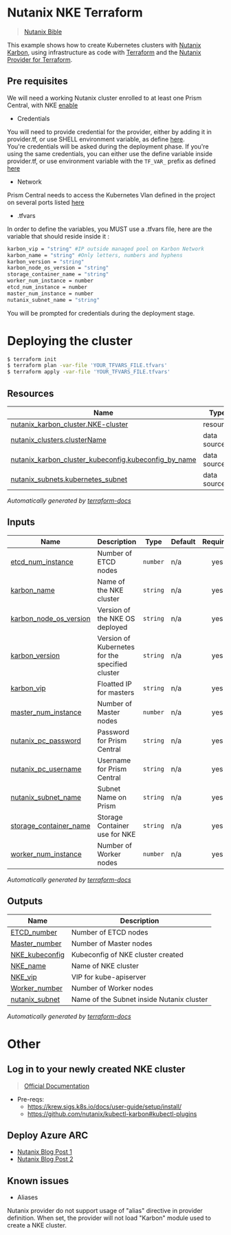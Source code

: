Nutanix NKE Terraform
============

> [Nutanix Bible](https://www.nutanixbible.com/18a-book-of-cloud-native-services-nutanix-kubernetes-engine.html)

This example shows how to create Kubernetes clusters with [Nutanix Karbon](https://www.nutanix.com/products/karbon), using infrastructure as code with [Terraform](https://www.terraform.io/)  and the [Nutanix Provider for Terraform](https://registry.terraform.io/providers/nutanix/nutanix/latest). 

## Pre requisites

We will need a working Nutanix cluster enrolled to at least one Prism Central, with NKE [enable](https://portal.nutanix.com/page/documents/details?targetId=Nutanix-Kubernetes-Engine-v2_9:Nutanix-Kubernetes-Engine-v2_9)

- Credentials

You will need to provide credential for the provider, either by adding it in provider.tf, or use SHELL environment variable, as define [here](https://registry.terraform.io/providers/nutanix/nutanix/latest/docs#username).\
You're credentials will be asked during the deployment phase. If you're using the same credentials, you can either use the define variable inside provider.tf, or use environment variable with the `TF_VAR_` prefix as defined [here](https://developer.hashicorp.com/terraform/language/values/variables#environment-variables)

- Network

Prism Central needs to access the Kubernetes Vlan defined in the project on several ports listed [here](https://portal.nutanix.com/page/documents/list?type=software&filterKey=software&filterVal=Ports%20and%20Protocols&productType=Nutanix%20Kubernetes%20Engine)

- .tfvars

In order to define the variables, you MUST use a .tfvars file, here are the variable that should reside inside it :

```bash
karbon_vip = "string" #IP outside managed pool on Karbon Network
karbon_name = "string" #Only letters, numbers and hyphens
karbon_version = "string"
karbon_node_os_version = "string"
storage_container_name = "string"
worker_num_instance = number
etcd_num_instance = number
master_num_instance = number
nutanix_subnet_name = "string"
```

You will be prompted for credentials during the deployment stage.

# Deploying the cluster

```bash
$ terraform init
$ terraform plan -var-file 'YOUR_TFVARS_FILE.tfvars'
$ terraform apply -var-file 'YOUR_TFVARS_FILE.tfvars'
```

## Resources

| Name | Type |
|------|------|
| [nutanix_karbon_cluster.NKE-cluster](https://registry.terraform.io/providers/nutanix/nutanix/latest/docs/resources/karbon_cluster) | resource |
| [nutanix_clusters.clusterName](https://registry.terraform.io/providers/nutanix/nutanix/latest/docs/data-sources/clusters) | data source |
| [nutanix_karbon_cluster_kubeconfig.kubeconfig_by_name](https://registry.terraform.io/providers/nutanix/nutanix/latest/docs/data-sources/karbon_cluster_kubeconfig) | data source |
| [nutanix_subnets.kubernetes_subnet](https://registry.terraform.io/providers/nutanix/nutanix/latest/docs/data-sources/subnets) | data source |

_Automatically generated by [terraform-docs](https://github.com/terraform-docs/terraform-docs/)_
## Inputs

| Name | Description | Type | Default | Required |
|------|-------------|------|---------|:--------:|
| <a name="input_etcd_num_instance"></a> [etcd\_num\_instance](#input\_etcd\_num\_instance) | Number of ETCD nodes | `number` | n/a | yes |
| <a name="input_karbon_name"></a> [karbon\_name](#input\_karbon\_name) | Name of the NKE cluster | `string` | n/a | yes |
| <a name="input_karbon_node_os_version"></a> [karbon\_node\_os\_version](#input\_karbon\_node\_os\_version) | Version of the NKE OS deployed | `string` | n/a | yes |
| <a name="input_karbon_version"></a> [karbon\_version](#input\_karbon\_version) | Version of Kubernetes for the specified cluster | `string` | n/a | yes |
| <a name="input_karbon_vip"></a> [karbon\_vip](#input\_karbon\_vip) | Floatted IP for masters | `string` | n/a | yes |
| <a name="input_master_num_instance"></a> [master\_num\_instance](#input\_master\_num\_instance) | Number of Master nodes | `number` | n/a | yes |
| <a name="input_nutanix_pc_password"></a> [nutanix\_pc\_password](#input\_nutanix\_pc\_password) | Password for Prism Central | `string` | n/a | yes |
| <a name="input_nutanix_pc_username"></a> [nutanix\_pc\_username](#input\_nutanix\_pc\_username) | Username for Prism Central | `string` | n/a | yes |
| <a name="input_nutanix_subnet_name"></a> [nutanix\_subnet\_name](#input\_nutanix\_subnet\_name) | Subnet Name on Prism | `string` | n/a | yes |
| <a name="input_storage_container_name"></a> [storage\_container\_name](#input\_storage\_container\_name) | Storage Container use for NKE | `string` | n/a | yes |
| <a name="input_worker_num_instance"></a> [worker\_num\_instance](#input\_worker\_num\_instance) | Number of Worker nodes | `number` | n/a | yes |

_Automatically generated by [terraform-docs](https://github.com/terraform-docs/terraform-docs/)_
## Outputs

| Name | Description |
|------|-------------|
| <a name="output_ETCD_number"></a> [ETCD\_number](#output\_ETCD\_number) | Number of ETCD nodes |
| <a name="output_Master_number"></a> [Master\_number](#output\_Master\_number) | Number of Master nodes |
| <a name="output_NKE_kubeconfig"></a> [NKE\_kubeconfig](#output\_NKE\_kubeconfig) | Kubeconfig of NKE cluster created |
| <a name="output_NKE_name"></a> [NKE\_name](#output\_NKE\_name) | Name of NKE cluster |
| <a name="output_NKE_vip"></a> [NKE\_vip](#output\_NKE\_vip) | VIP for kube-apiserver |
| <a name="output_Worker_number"></a> [Worker\_number](#output\_Worker\_number) | Number of Worker nodes |
| <a name="output_nutanix_subnet"></a> [nutanix\_subnet](#output\_nutanix\_subnet) | Name of the Subnet inside Nutanix cluster |

_Automatically generated by [terraform-docs](https://github.com/terraform-docs/terraform-docs/)_
# Other

## Log in to your newly created NKE cluster

> [Official Documentation](https://github.com/nutanix/kubectl-karbon)

- Pre-reqs:
  - https://krew.sigs.k8s.io/docs/user-guide/setup/install/
  - https://github.com/nutanix/kubectl-karbon#kubectl-plugins

## Deploy Azure ARC
- [Nutanix Blog Post 1](https://www.nutanix.dev/2022/05/11/nutanix-nke-microsoft-azure-arc-part-1/)
- [Nutanix Blog Post 2](https://www.nutanix.dev/2022/05/16/nutanix-nke-microsoft-azure-arc-part-2/)

## Known issues

- Aliases

Nutanix provider do not support usage of "alias" directive in provider definition.
When set, the provider will not load "Karbon" module used to create a NKE cluster.
